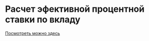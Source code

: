 # Расчет эфективной процентной ставки по вкладу

[Посмотреть можно здесь](http://acumendev.github.io/EffectiveInterest/cost.html)
